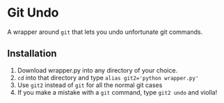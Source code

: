 Git Undo
========

A wrapper around `git` that lets you undo unfortunate git commands.

Installation
----

1. Download wrapper.py into any directory of your choice.
2. `cd` into that directory and type `alias git2='python wrapper.py'`
3. Use `git2` instead of `git` for all the normal git cases
4. If you make a mistake with a `git` command, type `git2 undo` and violla!
